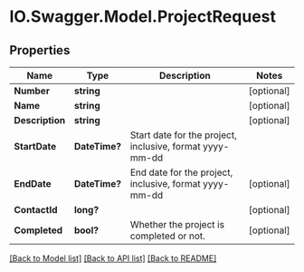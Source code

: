 # IO.Swagger.Model.ProjectRequest

## Properties

 Name            | Type          | Description                                              | Notes
-----------------|---------------|----------------------------------------------------------|------------
 **Number**      | **string**    |                                                          | [optional]
 **Name**        | **string**    |                                                          | [optional]
 **Description** | **string**    |                                                          | [optional]
 **StartDate**   | **DateTime?** | Start date for the project, inclusive, format yyyy-mm-dd |
 **EndDate**     | **DateTime?** | End date for the project, inclusive, format yyyy-mm-dd   | [optional]
 **ContactId**   | **long?**     |                                                          | [optional]
 **Completed**   | **bool?**     | Whether the project is completed or not.                 | [optional]

[[Back to Model list]](../README.md#documentation-for-models) [[Back to API list]](../README.md#documentation-for-api-endpoints) [[Back to README]](../README.md)

